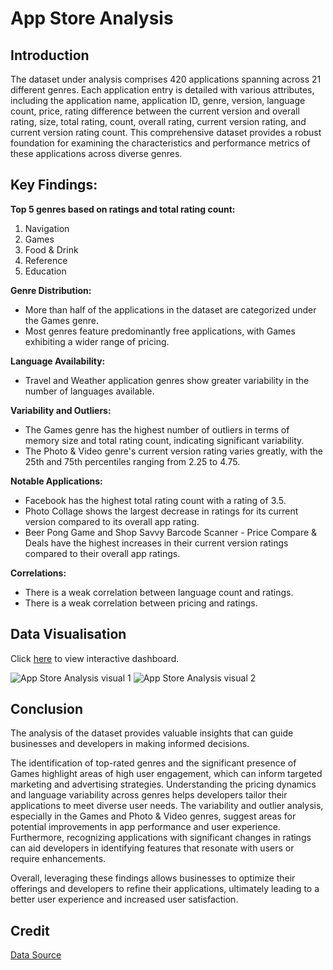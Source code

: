 # App Store Analysis 

## Introduction 
The dataset under analysis comprises 420 applications spanning across 21 different genres. Each application entry is detailed with various attributes, including the application name, application ID, genre, version, language count, price, rating difference between the current version and overall rating, size, total rating, count, overall rating, current version rating, and current version rating count. 
This comprehensive dataset provides a robust foundation for examining the characteristics and performance metrics of these applications across diverse genres.

## Key Findings: 
**Top 5 genres based on ratings and total rating count:**
  1. Navigation
  2. Games
  3. Food & Drink
  4. Reference
  5. Education

**Genre Distribution:**
- More than half of the applications in the dataset are categorized under the Games genre.
- Most genres feature predominantly free applications, with Games exhibiting a wider range of pricing.
  
**Language Availability:**
- Travel and Weather application genres show greater variability in the number of languages available.
  
**Variability and Outliers:**
- The Games genre has the highest number of outliers in terms of memory size and total rating count, indicating significant variability.
- The Photo & Video genre's current version rating varies greatly, with the 25th and 75th percentiles ranging from 2.25 to 4.75.
  
**Notable Applications:**
- Facebook has the highest total rating count with a rating of 3.5.
- Photo Collage shows the largest decrease in ratings for its current version compared to its overall app rating.
- Beer Pong Game and Shop Savvy Barcode Scanner - Price Compare & Deals have the highest increases in their current version ratings compared to their overall app ratings.
  
**Correlations:**
- There is a weak correlation between language count and ratings.
- There is a weak correlation between pricing and ratings.

## Data Visualisation
Click [here](https://public.tableau.com/shared/2MB8783D3?:display_count=n&:origin=viz_share_link) to view interactive dashboard.

![App Store Analysis visual 1](https://github.com/zrseah/App_Store_Analysis/assets/161100014/17152604-f04f-4d24-9cb2-a9dd61c64d80)
![App Store Analysis visual 2](https://github.com/zrseah/App_Store_Analysis/assets/161100014/69bc745b-a433-43d0-9d5c-9c4197047e9b)

## Conclusion
The analysis of the dataset provides valuable insights that can guide businesses and developers in making informed decisions. 

The identification of top-rated genres and the significant presence of Games highlight areas of high user engagement, which can inform targeted marketing and advertising strategies. Understanding the pricing dynamics and language variability across genres helps developers tailor their applications to meet diverse user needs. The variability and outlier analysis, especially in the Games and Photo & Video genres, suggest areas for potential improvements in app performance and user experience. 
Furthermore, recognizing applications with significant changes in ratings can aid developers in identifying features that resonate with users or require enhancements. 

Overall, leveraging these findings allows businesses to optimize their offerings and developers to refine their applications, ultimately leading to a better user experience and increased user satisfaction.

## Credit 
[Data Source](https://www.kaggle.com/datasets/ysf12ff/app-store-dataset)
